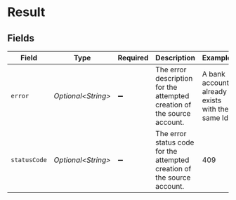 # Result


## Fields

| Field                                                                   | Type                                                                    | Required                                                                | Description                                                             | Example                                                                 |
| ----------------------------------------------------------------------- | ----------------------------------------------------------------------- | ----------------------------------------------------------------------- | ----------------------------------------------------------------------- | ----------------------------------------------------------------------- |
| `error`                                                                 | *Optional\<String>*                                                     | :heavy_minus_sign:                                                      | The error description for the attempted creation of the source account. | A bank account already exists with the same Id                          |
| `statusCode`                                                            | *Optional\<String>*                                                     | :heavy_minus_sign:                                                      | The error status code for the attempted creation of the source account. | 409                                                                     |